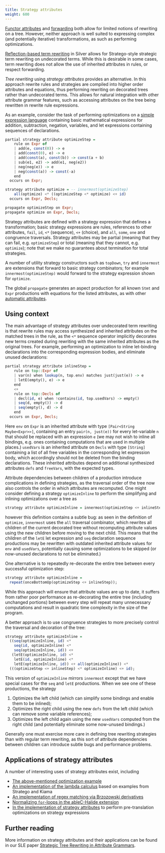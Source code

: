 ```yaml
---
title: Strategy attributes
weight: 600
---
```


[Functor attributes](/silver/concepts/automatic-attributes) and [forwarding](/silver/ref/stmt/forwarding) both allow for limited notions of rewriting on a tree.  However, neither approach is well suited to expressing complex (and potentially iterative) transformations, as such as performing optimizations.

[Reflection-based term rewriting](/silver/concepts/reflection) in Silver allows for Stratego-style strategic term rewriting on undecorated terms.  While this is desirable in some cases, term rewriting does not allow the use of inherited attributes in rules, or respect forwarding.

*Tree rewriting* using *strategy attributes* provides an alternative.  In this approach rewrite rules and strategies are compiled into higher order attributes and equations, thus performing rewriting on decorated trees rather than undecorated terms.  This allows for natural integration with other attribute grammar features, such as accessing attributes on the tree being rewritten in rewrite rule expressions.

As an example, consider the task of performing optimizations on a [simple expression language](https://github.com/melt-umn/rewriting-optimization-demo) containing basic mathematical expressions for addition, subtraction, negation, variables, and let expressions containing sequences of declarations.

```haskell
partial strategy attribute optimizeStep =
    rule on Expr of
    | add(e, const(0)) -> e
    | add(const(0), e) -> e
    | add(const(a), const(b)) -> const(a + b)
    | sub(e1, e2) -> add(e1, neg(e2))
    | neg(neg(e)) -> e
    | neg(const(a)) -> const(-a)
    end
  occurs on Expr;

strategy attribute optimize = -- innermost(optimizeStep)
    all(optimize) <* ((optimizeStep <* optimize) <+ id)
  occurs on Expr, Decls;

propagate optimizeStep on Expr;
propagate optimize on Expr, Decls;
```

Strategy attributes are defined with a strategy expression that defines a transformation; basic strategy expressions are rules, references to other attributes, `fail`, `id`, `<*` (sequence), `<+` (choice), and `all`, `some`, `one` and congruence traversals.  Strategy attributes may be partial (meaning that they can fail, e.g. `optimizeStep`) or total (meaning that they cannot, e.g. `optimize`); note that we make no guarantees about termination for total strategies.

A number of utility strategy constructors such as `topDown`, `try` and `innermost` are extensions that forward to basic strategy combinators; for example `innermost(optimizeStep)` would forward to the strategy expression shown for `optimize`.

The global `propagate` generates an aspect production for all known `Stmt` and `Expr` productions with equations for the listed attributes, as with other [automatic attributes](../automatic-attributes).

## Using context
The main advantage of strategy attributes over undecorated term rewriting is that rewrite rules may access synthesized and inherited attributes on the matched trees in the rule, as the `<*` sequence operator implicitly decorates new terms created during rewriting with the same inherited attributes as the original trees.  For example, performing an optimization to inline let-binding declarations into the corresponding expression bodies, and eliminate unused declarations:
```haskell
partial strategy attribute inlineStep =
    rule on top::Expr of
    | var(n) when lookup(n, top.env) matches just(just(e)) -> e
    | letE(empty(), e) -> e
    end
    <+
    rule on top::Decls of
    | decl(id, e) when !contains(id, top.usedVars) -> empty()
    | seq(d, empty()) -> d
    | seq(empty(), d) -> d
    end
  occurs on Expr, Decls;
```
Here `env` on `Expr` is an inherited attribute with type `[Pair<String Maybe<Expr>>]`, containing an entry `pair(n, just(e))` for every let-variable `n` that should be replaced with an expression `e` (we may not wish to inline all bindings, e.g. ones containing computations that are used in multiple places.)  `usedVars` is an inherited attribute on `Decls` with type `[String]` containing a list of all free variables in the corresponding let expression body, which accordingly should not be deleted from the binding declarations.  These inherited attributes depend on additional synthesized attributes `defs` and `freeVars`, with the expected types.

Attribute dependencies between children of a production introduce complications in defining strategies, as the traversal order of the tree now also controls the order in which attributes are recomputed.  One might consider defining a strategy `optimizeInline` to perform the simplifying and inlining optimizations over a tree as
```haskell
strategy attribute optimizeInline = innermost(optimizeStep <+ inlineStep));
```
however this definition contains a subtle bug: as seen in the definition of `optimize`, `innermost` uses the `all` traversal combinator, which rewrites all children of the current decorated tree without recomputing attribute values using the new children before moving to the next child.  This means that the children of the `letE` let expression and `seq` declaration sequence productions may be rewritten with outdated inherited attribute values for `env` and `usedVars`, potentially causing some optimizations to be skipped (or now-unused declarations to not be eliminated.)

One alternative is to repeatedly re-decorate the entire tree between every successful optimization step:
```haskell
strategy attribute optimizeInline =
  repeat(onceBottomUp(optimizeStep <+ inlineStep));
```
While this approach will ensure that attribute values are up to date, it suffers from rather poor performance as re-decorating the entire tree (including unchanged portions) between every step will repeat many unnecessary computations and result in quadratic time complexity in the size of the program.

A better approach is to use congruence strategies to more precisely control the traversal and decoration of the tree:
```haskell
strategy attribute optimizeInline =
  ((seq(optimizeInline, id) <*
    seq(id, optimizeInline) <*
    seq(optimizeInline, id)) <+
   (letE(optimizeInline, id) <*
    letE(id, optimizeInline) <*
    letE(optimizeInline, id)) <+ all(optimizeInline)) <*
  (((optimizeStep <+ inlineStep) <* optimizeInline) <+ id);
```
This version of `optimizeInline` mirrors `innermost` except that we have special cases for the `seq` and `letE` productions.  When we see one of these productions, the strategy
1. Optimizes the left child (which can simplify some bindings and enable them to be inlined);
2. Optimizes the right child using the new `defs` from the left child (which can remove some variable references);
3. Optimizes the left child again using the new `usedVars` computed from the right child (and potentially eliminate some now-unused bindings.)

Generally one must exercise more care in defining tree rewriting strategies than with regular term rewriting, as this sort of attribute dependencies between children can introduce subtle bugs and performance problems.

## Applications of strategy attributes
A number of interesting uses of strategy attributes exist, including
* [The above-mentioned optimization example](https://github.com/melt-umn/rewriting-optimization-demo)
* [An implementation of the lambda calculus](https://github.com/melt-umn/lambda-calculus/blob/develop/grammars/edu.umn.cs.melt.lambdacalc/strategy_attributes/Eval.sv) based on examples from Stratego and Kiama
* [An implementation of regex matching via Brzozowski derivatives](https://github.com/melt-umn/rewriting-regex-matching)
* [Normalizing `for`-loops in the ableC-Halide extension](https://github.com/melt-umn/ableC-halide/blob/develop/grammars/edu.umn.cs.melt.exts.ableC.halide/abstractsyntax/IterStmt.sv)
* [In the implementation of strategy attributes](https://github.com/melt-umn/silver/blob/develop/grammars/silver/compiler/extension/strategyattr/StrategyExpr.sv) to perform pre-translation optimizations on strategy expressions

## Further reading
More information on strategy attributes and their applications can be found in our SLE paper [Strategic Tree Rewriting in Attribute Grammars](https://www-users.cs.umn.edu/~evw/pubs/kramer20sle).
